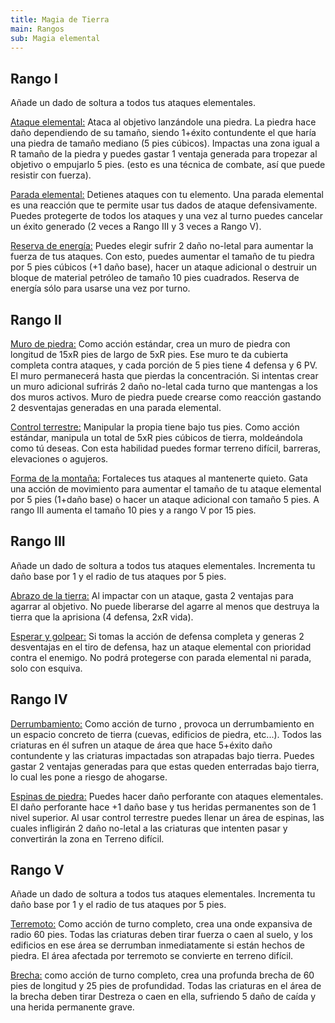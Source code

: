 ```yaml
---
title: Magia de Tierra
main: Rangos
sub: Magia elemental
---
```


## Rango I

Añade un dado de soltura a todos tus ataques elementales.

<u>Ataque elemental:</u> Ataca al objetivo lanzándole una piedra. La piedra hace daño dependiendo de su tamaño, siendo 1+éxito contundente el que haría una piedra de tamaño mediano (5 pies cúbicos). Impactas una zona igual a R tamaño de la piedra y puedes gastar 1 ventaja generada para tropezar al objetivo o empujarlo 5 pies. (esto es una técnica de combate, así que puede resistir con fuerza).

<u>Parada elemental:</u> Detienes ataques con tu elemento. Una parada elemental es una reacción que te permite usar tus dados de ataque defensivamente. Puedes protegerte de todos los ataques y una vez al turno puedes cancelar un éxito generado (2 veces a Rango III y 3 veces a Rango V).

<u>Reserva de energía:</u> Puedes elegir sufrir 2 daño no-letal para aumentar la fuerza de tus ataques. Con esto, puedes aumentar el tamaño de tu piedra por 5 pies cúbicos (+1 daño base), hacer un ataque adicional o destruir un bloque de material petróleo de tamaño 10 pies cuadrados. Reserva de energía sólo para usarse una vez por turno.

## Rango II

<u>Muro de piedra:</u> Como acción estándar, crea un muro de piedra con longitud de 15xR pies de largo de 5xR pies. Ese muro te da cubierta completa contra ataques, y cada porción de 5 pies tiene 4 defensa y 6 PV. El muro permanecerá hasta que pierdas la concentración. Si intentas crear un muro adicional sufrirás 2 daño no-letal cada turno que mantengas a los dos muros activos. Muro de piedra puede crearse como reacción gastando 2 desventajas generadas en una parada elemental.

<u>Control terrestre:</u> Manipular la propia tiene bajo tus pies. Como acción estándar, manipula un total de 5xR pies cúbicos de tierra, moldeándola como tú  deseas. Con esta habilidad puedes formar terreno difícil, barreras, elevaciones o agujeros.

<u>Forma de la montaña:</u> Fortaleces tus ataques al mantenerte quieto. Gata una acción de movimiento para aumentar el tamaño de tu ataque elemental por 5 pies (1+daño base) o hacer un ataque adicional con tamaño 5 pies. A rango III aumenta el tamaño 10 pies y a rango V por 15 pies.

## Rango III

Añade un dado de soltura a todos tus ataques elementales. Incrementa tu daño base por 1 y el radio de tus ataques por 5 pies.

<u>Abrazo de la tierra:</u> Al impactar con un ataque, gasta 2 ventajas para agarrar al objetivo. No puede liberarse del agarre al menos que destruya la tierra que la aprisiona (4 defensa, 2xR vida).

<u>Esperar y golpear:</u> Si tomas la acción de defensa completa y generas 2 desventajas en el tiro de defensa, haz un ataque elemental con prioridad contra el enemigo. No podrá protegerse con parada elemental ni parada, solo con esquiva.

## Rango IV

 <u>Derrumbamiento:</u> Como acción de turno , provoca un derrumbamiento en un espacio concreto de tierra (cuevas, edificios de piedra, etc...). Todos las criaturas en él sufren un ataque de área que hace 5+éxito daño contundente y las criaturas impactadas son atrapadas bajo tierra. Puedes gastar 2 ventajas generadas para que estas queden enterradas bajo tierra, lo cual les pone a riesgo de ahogarse.

<u>Espinas de piedra:</u> Puedes hacer daño perforante con ataques elementales. El daño perforante hace +1 daño base y tus heridas permanentes son de 1 nivel superior. Al usar control terrestre puedes llenar un área de espinas, las cuales infligirán 2 daño no-letal a las criaturas que intenten pasar y convertirán la zona en Terreno difícil.

## Rango V

Añade un dado de soltura a todos tus ataques elementales. Incrementa tu daño base por 1 y el radio de tus ataques por 5 pies.

<u>Terremoto:</u> Como acción de turno completo, crea una onde expansiva de radio 60 pies. Todas las criaturas deben tirar fuerza o caen al suelo, y los edificios en ese área se derrumban inmediatamente si están hechos de piedra. El área afectada por terremoto se convierte en terreno difícil.

<u>Brecha:</u> como acción de turno completo, crea una profunda brecha de 60 pies de longitud y 25 pies de profundidad. Todas las criaturas en el área de la brecha deben tirar Destreza o caen en ella, sufriendo 5 daño de caída y una herida permanente grave.